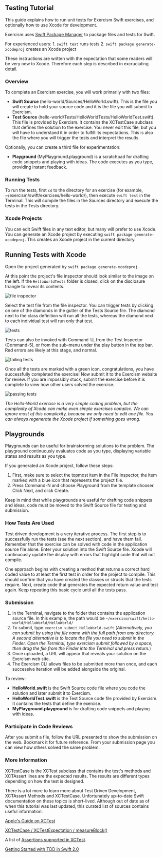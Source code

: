 ## Testing Tutorial

This guide explains how to run unit tests for Exercism Swift exercises, and optionally how to use Xcode for development.

Exercism uses [Swift Package Manager](https://github.com/apple/swift-package-manager/tree/master/Documentation) to package files and tests for Swift.

For experienced users:
	1. `swift test` runs tests
	2. `swift package generate-xcodeproj` creates an Xcode project

These instructions are written with the expectation that some readers will be very new to Xcode. Therefore each step is described in excruciating detail.

### Overview

To complete an Exercism exercise, you will work primarily with two files:

* **Swift Source** (hello-world/Sources/HelloWorld.swift). This is the file you will create to hold your source code and it is the file you will submit to Exercism.
* **Test Source** (hello-world/Tests/HelloWorldTests/HelloWorldTest.swift). This file is provided by Exercism. It contains the XCTestCase subclass that defines the solution to the exercise. You never edit this file, but you will have to understand it in order to fulfill its expectations. This is also the file where you will trigger the tests and interpret the results.

Optionally, you can create a third file for experimentation:
* **Playground** (MyPlayground.playground) is a scratchpad for drafting code snippets and playing with ideas. The code executes as you type, providing instant feedback.

### Running Tests
To run the tests, first `cd` to the directory for an exercise (for example, ~/exercism/swift/exercises/hello-world/), then execute `swift test` in the Terminal.  This will compile the files in the Sources directory and execute the tests in the Tests directory.  

### Xcode Projects
You can edit Swift files in any text editor, but many will prefer to use Xcode.  You can generate an Xcode project by executing `swift package generate-xcodeproj`.  This creates an Xcode project in the current directory.

## Running Tests with Xcode

Open the project generated by `swift package generate-xcodeproj`.

At this point the project's file inspector should look similar to the image on the left. If the `HelloWorldTests` folder is closed, click on the disclosure triangle to reveal its contents.

![file inspector](img/file-inspector.png)

Select the test file from the file inspector.  You can trigger tests by clicking on one of the diamonds in the gutter of the Tests Source file. The diamond next to the class definition will run all the tests, whereas the diamond next to each individual test will run only that test.

![tests](img/tests.png)

Tests can also be invoked with Command-U, from the Test Inspector (Command-5), or from the sub-menu under the play button in the top bar.  Red errors are likely at this stage, and normal.

![failing tests](img/tests-fail.png)

Once all the tests are marked with a green icon, congratulations, you have successfully completed the exercise! Now submit it to the Exercism website for review. If you are impossibly stuck, submit the exercise before it is complete to view how other users solved the exercise.

![passing tests](img/tests-pass.png)

*The Hello-World exercise is a very simple coding problem, but the complexity of Xcode can make even simple exercises complex.  We can ignore most of this complexity, because we only need to edit one file.  You can always regenerate the Xcode project if something goes wrong.*

## Playgrounds

Playgrounds can be useful for brainstorming solutions to the problem.  The playground continuously evaluates code as you type, displaying variable states and results as you type.

If you generated an Xcode project, follow these steps:

1. First, make sure to select the topmost item in the File Inspector, the item marked with a blue icon that represents the project file.
2. Press Command-N and choose Playground from the template chooser. Click Next, and click Create.

Keep in mind that while playgrounds are useful for drafting code snippets and ideas, code must be moved to the Swift Source file for testing and submission.

### How Tests Are Used

Test driven development is a very iterative process. The first step is to successfully run the tests (see the next section), and have them fail. Remember that the exercise can be solved with code in the application source file alone. Enter your solution into the Swift Source file. Xcode will continuously update the display with errors that highlight code that will not compile.

One approach begins with creating a method that returns a correct hard coded value to at least the first test in order for the project to compile. This should confirm that you have created the classes or structs that the tests require. Next, create code that generates the expected return value and test again. Keep repeating this basic cycle until all the tests pass.

### Submission

1. In the Terminal, navigate to the folder that contains the application source file. In this example, the path would be `~/exercism/swift/hello-world/HelloWorld/HelloWorld/`
2. To submit, type `exercism submit HelloWorld.swift` (_Alternatively, you can submit by using the file name with the full path from any directory. A second alternative is to locate the file you need to submit in the Finder. Open the Terminal, type exercism submit followed by a space, then drag the file from the Finder into the Terminal and press return._)
3. Once uploaded, a URL will appear that reveals your solution on the Exercism web site.
4. The Exercism CLI allows files to be submitted more than once, and each successive iteration will be added alongside the original.

To review:

* **HelloWorld.swift** is the Swift Source code file where you code the solution and later submit it to Exercism.
* **HelloWorldTest.swift** is the Test Source code file provided by Exercism. It contains the tests that define the exercise.
* **MyPlayground.playground** is for drafting code snippets and playing with ideas.

### Participate in Code Reviews

After you submit a file, follow the URL presented to show the submission on the web. Bookmark it for future reference. From your submission page you can view how others solved the same problem.

### More Information

XCTestCase is the XCTest subclass that contains the test's methods and XCTAssert lines are the expected results. The results are different types depending on how the test is designed.

There is a lot more to learn more about Test Driven Development, XCTAssert Methods and XCTestCase. Unfortunately up-to-date Swift documentation on these topics is short-lived. Although out of date as of when this tutorial was last updated, this curated list of sources contains useful information:

[Apple's Guide on XCTest](https://developer.apple.com/library/tvos/documentation/DeveloperTools/Conceptual/testing_with_xcode/chapters/02-quick_start.html#//apple_ref/doc/uid/TP40014132-CH2-SW1)

[XCTest​Case / XCTest​Expectation / measure​Block()](http://nshipster.com/xctestcase/)

A list of [Assertions supported in XCTest](http://rshankar.com/assertions-supported-in-xctest/).

[Getting Started with TDD in Swift 2.0](https://medium.com/@ynzc/getting-started-with-tdd-in-swift-2fab3e07204b#.589p6ao6y)

